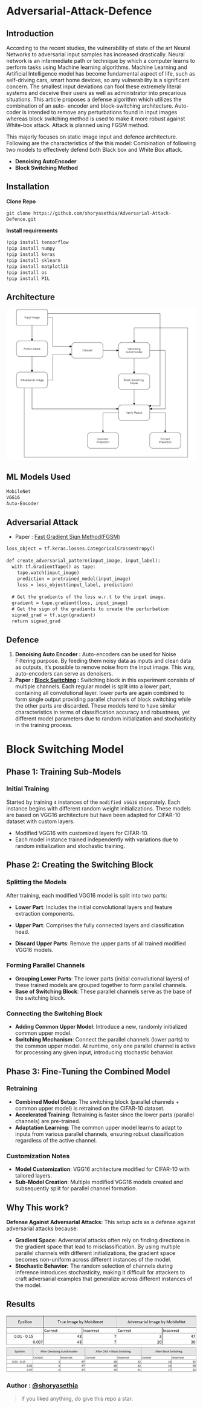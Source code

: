 # Adversarial-Attack-Defence
## **Introduction**
According to the recent studies, the vulnerability of state of the art Neural Networks to adversarial input samples has increased drastically. Neural network is an intermediate path or technique by which a computer learns to perform tasks using Machine learning algorithms. Machine Learning and Artificial Intelligence model has become fundamental aspect of life, such as self-driving cars, smart home devices, so any vulnerability is a significant concern. The smallest input deviations can fool these extremely literal systems and deceive their users as well as administrator into precarious situations. This article proposes a defense algorithm which utilizes the combination of an auto- encoder and block-switching architecture. Auto-coder is intended to remove any perturbations found in input images whereas block switching method is used to make it more robust against White-box attack. Attack is planned using FGSM method.

This majorly focuses on static image input and defence architecture. Following are the characteristics of the this model:
Combination of following two models to effectively defend both Black box and White Box attack.
* **Denoising AutoEncoder**
* **Block Switching Method**

## Installation
**Clone Repo**
```
git clone https://github.com/shoryasethia/Adversarial-Attack-Defence.git
```
**Install requirements**
```
!pip install tensorflow
!pip install numpy
!pip install keras
!pip install sklearn
!pip install matplotlib
!pip install os
!pip install PIL
```
## Architecture
![Simple Architecture](https://github.com/shoryasethia/Adversarial-Attack-Defence/blob/main/images/Architecture.png)

## ML Models Used
```
MobileNet
VGG16
Auto-Encoder
```
## Adversarial Attack
* Paper : [Fast Gradient Sign Method(FGSM)](https://github.com/shoryasethia/Adversarial-Attack-Defence/tree/main/Papers/Goodfellow%20FGSM)
```
loss_object = tf.keras.losses.CategoricalCrossentropy()

def create_adversarial_pattern(input_image, input_label):
  with tf.GradientTape() as tape:
    tape.watch(input_image)
    prediction = pretrained_model(input_image)
    loss = loss_object(input_label, prediction)

  # Get the gradients of the loss w.r.t to the input image.
  gradient = tape.gradient(loss, input_image)
  # Get the sign of the gradients to create the perturbation
  signed_grad = tf.sign(gradient)
  return signed_grad
```
## Defence 
1. **Denoising Auto Encoder :** Auto-encoders can be used for Noise Filtering purpose. By feeding them noisy data as inputs and clean data as outputs, it’s possible to remove noise from the input image. This way, auto-encoders can serve as denoisers.
2. **Paper : [Block Switching](https://github.com/shoryasethia/Adversarial-Attack-Defence/tree/main/Papers/Block%20Switching) :** Switching block in this experiment consists of multiple channels. Each regular model is split into a lower part, containing all convolutional layer. lower parts are again combined to form single output providing parallel channels of block switching while the other parts are discarded. These models tend to have similar characteristics in terms of classification accuracy and robustness, yet different model parameters due to random initialization and stochasticity in the training process.

# Block Switching Model
## Phase 1: Training Sub-Models

### Initial Training
Started by training `4` instances of the `modified VGG16` separately. Each instance begins with different random weight initializations. These models are based on VGG16 architecture but have been adapted for CIFAR-10 dataset with custom layers.

- Modified VGG16 with customized layers for CIFAR-10.
- Each model instance trained independently with variations due to random initialization and stochastic training.

## Phase 2: Creating the Switching Block

### Splitting the Models
After training, each modified VGG16 model is split into two parts:
- **Lower Part**: Includes the initial convolutional layers and feature extraction components.
- **Upper Part**: Comprises the fully connected layers and classification head.

- **Discard Upper Parts**: Remove the upper parts of all trained modified VGG16 models.

### Forming Parallel Channels
- **Grouping Lower Parts**: The lower parts (initial convolutional layers) of these trained models are grouped together to form parallel channels.
- **Base of Switching Block**: These parallel channels serve as the base of the switching block.

### Connecting the Switching Block
- **Adding Common Upper Model**: Introduce a new, randomly initialized common upper model.
- **Switching Mechanism**: Connect the parallel channels (lower parts) to the common upper model. At runtime, only one parallel channel is active for processing any given input, introducing stochastic behavior.

## Phase 3: Fine-Tuning the Combined Model

### Retraining
- **Combined Model Setup**: The switching block (parallel channels + common upper model) is retrained on the CIFAR-10 dataset.
- **Accelerated Training**: Retraining is faster since the lower parts (parallel channels) are pre-trained.
- **Adaptation Learning**: The common upper model learns to adapt to inputs from various parallel channels, ensuring robust classification regardless of the active channel.

### Customization Notes
- **Model Customization**: VGG16 architecture modified for CIFAR-10 with tailored layers.
- **Sub-Model Creation**: Multiple modified VGG16 models created and subsequently split for parallel channel formation.

## Why This work?
**Defense Against Adversarial Attacks:** This setup acts as a defense against adversarial attacks because:
* **Gradient Space:** Adversarial attacks often rely on finding directions in the gradient space that lead to misclassification. By using multiple parallel channels with different initializations, the gradient space becomes non-uniform across different instances of the model.
* **Stochastic Behavior:** The random selection of channels during inference introduces stochasticity, making it difficult for attackers to craft adversarial examples that generalize across different instances of the model.

## Results
![Before Adding Defence](https://github.com/shoryasethia/Adversarial-Attack-Defence/blob/main/Res1.png)
![After Adding Defence](https://github.com/shoryasethia/Adversarial-Attack-Defence/blob/main/Res2.png)

### Author : [@shoryasethia](https://github.com/shoryasethia)
> If you liked anything, do give this repo a star.
